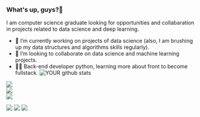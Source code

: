 ### What's up, guys?👋
I am computer science graduate looking for opportunities and collabaration in projects related to data science and deep learning.
- 🔭 I’m currently working on projects of data science (also, I am brushing up my data structures and algorithms skills regularly).
- 🤝 I’m looking to collaborate on data science and machine learning projects.
- 👨‍💻 Back-end developer python, learning more about front to become fullstack.
![YOUR github stats](https://github-readme-stats.vercel.app/api?username=ThiagoF)

[<img src="https://img.shields.io/badge/twitter-%231DA1F2.svg?&style=for-the-badge&logo=twitter&logoColor=white" />](https://twitter.com/ThiagoFx00) <br> [<img src="https://img.shields.io/badge/linkedin-%230077B5.svg?&style=for-the-badge&logo=linkedin&logoColor=white" />](https://www.linkedin.com/in/thiago-vasconcelos-a4634a217/) <br> [<img src = "https://img.shields.io/badge/instagram-%23E4405F.svg?&style=for-the-badge&logo=instagram&logoColor=white">](https://www.instagram.com/otherthiago/)  <br>

<img src = "https://res.cloudinary.com/practicaldev/image/fetch/s--IMy76vSA--/c_limit,f_auto,fl_progressive,q_20,w_80/https://dev-to-uploads.s3.amazonaws.com/uploads/badge/badge_image/33/csharp-badge.png"/> <img src ="https://res.cloudinary.com/practicaldev/image/fetch/s--Ge9Pgpys--/c_limit,f_auto,fl_progressive,q_20,w_80/https://dev-to-uploads.s3.amazonaws.com/uploads/badge/badge_image/20/57795360-bec24f00-7713-11e9-9516-20f5f5d0f034.png" /> <img src= "https://res.cloudinary.com/practicaldev/image/fetch/s--ytlCYKyP--/c_limit,f_auto,fl_progressive,q_20,w_80/https://dev-to-uploads.s3.amazonaws.com/uploads/badge/badge_image/22/git-sticker.png"/>

          





          
